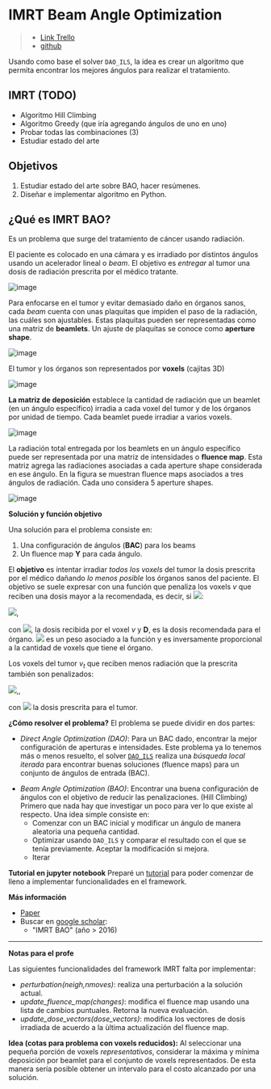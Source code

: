 IMRT Beam Angle Optimization
==

>- [Link Trello](https://trello.com/b/WmPgDVQH/practica)
> - [github](https://github.com/MatiasZunigaL/Practica-imrt)

Usando como base el solver `DAO_ILS`, la idea es crear un algoritmo que permita encontrar los mejores ángulos para realizar el tratamiento.


IMRT (TODO)
---
* Algoritmo Hill Climbing
* Algoritmo Greedy (que iría agregando ángulos de uno en uno)
* Probar todas las combinaciones (3)
* Estudiar estado del arte

Objetivos
--
1. Estudiar estado del arte sobre BAO, hacer resúmenes.
2. Diseñar e implementar algoritmo en Python.

¿Qué es IMRT BAO?
---
Es un problema que surge del tratamiento de cáncer usando radiación.

El paciente es colocado en una cámara y es irradiado por distintos ángulos usando un acelerador lineal o *beam*. El objetivo es *entregar* al tumor una dosis de radiación prescrita por el médico tratante.

![image](https://i.imgur.com/pcHMsyF.png)

Para enfocarse en el tumor y evitar demasiado daño en órganos sanos, cada *beam* cuenta con unas plaquitas que impiden el paso de la radiación, las cuáles son ajustables. Estas plaquitas pueden ser representadas como una matriz de **beamlets**. Un ajuste de plaquitas se conoce como **aperture shape**.

![image](https://i.imgur.com/FGb9GLX.png)

El tumor y los órganos son representados por **voxels** (cajitas 3D)

![image](https://i.imgur.com/A5yhCAo.png)

**La matriz de deposición** establece la cantidad de radiación que un beamlet (en un ángulo específico) irradia a cada voxel del tumor y de los órganos por unidad de tiempo. Cada beamlet puede irradiar a varios voxels.

![image](https://i.imgur.com/kMVBrfA.png)

La radiación total entregada por los beamlets en un ángulo específico puede ser representada por una matriz de intensidades o **fluence map**. Esta matriz agrega las radiaciones asociadas a cada aperture shape considerada en ese ángulo. 
En la figura se muestran fluence maps asociados a tres ángulos de radiación. Cada uno considera 5 aperture shapes.

![image](https://i.imgur.com/s8e9syt.png)

**Solución y función objetivo**

Una solución para el problema consiste en:

1. Una configuración de ángulos (**BAC**) para los beams
2. Un fluence map **Y** para cada ángulo.

El **objetivo** es intentar irradiar *todos los voxels* del tumor la dosis prescrita por el médico dañando *lo menos posible* los órganos sanos del paciente.
El objetivo se suele expresar con una función que penaliza los voxels *v* que reciben una dosis mayor a la recomendada, es decir, si <img src="https://render.githubusercontent.com/render/math?math=d_v(x) - D>0">:

<img src="https://render.githubusercontent.com/render/math?math=Pen(v) = \lambda \cdot (d_v(x) - D)^2">,

con <img src="https://render.githubusercontent.com/render/math?math=d_v(x)">, la dosis recibida por el voxel *v* y **D**, es la dosis recomendada para el órgano. <img src="https://render.githubusercontent.com/render/math?math=\lambda"> es un peso asociado a la función y es inversamente proporcional a la cantidad de voxels que tiene el órgano.

Los voxels del tumor $v_t$ que reciben menos radiación que la prescrita también son penalizados:

<img src="https://render.githubusercontent.com/render/math?math=Pen(v_t) = \lambda \cdot (D_t - d_{v_t}(x))^2">,, 

con <img src="https://render.githubusercontent.com/render/math?math=D_t"> la dosis prescrita para el tumor.

**¿Cómo resolver el problema?**
El problema se puede dividir en dos partes:

- *Direct Angle Optimization (DAO)*: Para un BAC dado, encontrar la mejor configuración de aperturas e intensidades. 
Este problema ya lo tenemos más o menos resuelto, el solver [`DAO_ILS`](https://github.com/rilianx/IMRTsolver) realiza una *búsqueda local iterada* para encontrar buenas soluciones (fluence maps) para un conjunto de ángulos de entrada (BAC).
* *Beam Angle Optimization (BAO)*: Encontrar una buena configuración de ángulos con el objetivo de reducir las penalizaciones. (Hill Climbing)
Primero que nada hay que investigar un poco para ver lo que existe al respecto.
Una idea simple consiste en:
	* Comenzar con un BAC inicial y modificar un ángulo de manera aleatoria una pequeña cantidad. 
	* Optimizar usando `DAO_ILS` y comparar el resultado con el que se tenía previamente. Aceptar la modificación si mejora.
	* Iterar

**Tutorial en jupyter notebook**
Preparé un [tutorial](https://github.com/rilianx/Research/blob/main/imrt_bao/tutorial.ipynb) para poder comenzar de lleno a implementar funcionalidades en el framework.


**Más información**
* [Paper](https://drive.google.com/file/d/1M0Pmn-tt4PVj5pRmWOJrnCF7j72p1tg4/view?usp=sharing)
* Buscar en [google scholar](https://scholar.google.com/):
	* "IMRT BAO" (año > 2016)

----
**Notas para el profe**

Las siguientes funcionalidades del framework IMRT falta por implementar:
* *perturbation(neigh,nmoves)*: realiza una perturbación a la solución actual.
* *update_fluence_map(changes)*: modifica el fluence map usando una lista de cambios puntuales. Retorna la nueva evaluación.
* *update_dose_vectors(dose_vectors)*: modifica los vectores de dosis irradiada de acuerdo a la ùltima actualización del fluence map.

**Idea (cotas para problema con voxels reducidos):**
Al seleccionar una pequeña porción de voxels *representativos*, considerar la máxima y mínima deposición por beamlet para el conjunto de voxels representados. De esta manera sería posible obtener un intervalo para el costo alcanzado por una solución.



<!--stackedit_data:
eyJoaXN0b3J5IjpbLTIwMjczMTc5NDgsLTIwMTAzODAxNzAsOD
cxNDM2NTQxLC0yMDY3NDAyMzkwLDYzMDI2MDkwMywxMTg2NDEx
NTUxLC0yMDA2MzU5NzA4LC02MjI4NzIwODYsNTE2MDI2MDY5XX
0=
-->
